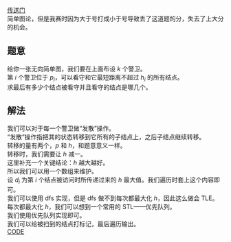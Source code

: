 [传送门](https://www.luogu.com.cn/problem/AT_abc305_e)         
简单图论，但是我赛时因为大于号打成小于号导致丢了这道题的分，失去了上大分的机会。     
## 题意    
给你一张无向简单图，我们要在上面布设 $k$ 个警卫。     
第 $i$ 个警卫位于 $p_i$，可以看守和它最短距离不超过 $h_i$ 的所有结点。      
求最后有多少个结点被看守并且看守的结点是哪几个。   
## 解法    
我们可以对于每一个警卫做“发散”操作。    
“发散”操作指把其的状态转移到它所有的子结点上，之后子结点继续转移。    
转移的量有两个，$p$ 和 $h$，和题意意义一样。    
转移时，我们需要让 $h$ 减一。       
这里补充一个关键结论：$h$ 越大越好。      
所以我们可以用一个数组来维护。     
设 $d_i$ 为第 $i$ 个结点被访问时所传递过来的 $h$ 最大值。我们遍历时套上这个内容即可。     
我们可以使用 dfs 实现，但是 dfs 做不到每次都最大化 $h$，因此这么做会 TLE。     
每次都最大化 $h$，我们可以想到一个常用的 STL——优先队列。     
我们使用优先队列实现即可。        
我们可以给被扫到的结点打标记，最后遍历输出。     
[CODE](https://www.luogu.com.cn/paste/emaxqksd)